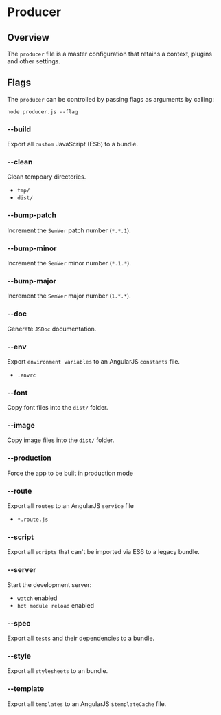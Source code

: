 # Producer

## Overview
The `producer` file is a master configuration that retains a context, plugins and other settings.

## Flags
The `producer` can be controlled by passing flags as arguments by calling:

	node producer.js --flag

### --build
Export all `custom` JavaScript (ES6) to a bundle.

### --clean
Clean tempoary directories.
- `tmp/`
- `dist/`

### --bump-patch
Increment the `SemVer` patch number (`*.*.1`).

### --bump-minor
Increment the `SemVer` minor number (`*.1.*`).

### --bump-major
Increment the `SemVer` major number (`1.*.*`).

### --doc
Generate `JSDoc` documentation.

### --env
Export `environment variables` to an AngularJS `constants` file.
- `.envrc`

### --font
Copy font files into the `dist/` folder.

### --image
Copy image files into the `dist/` folder.

### --production
Force the app to be built in production mode

### --route
Export all `routes` to an AngularJS `service` file
- `*.route.js`

### --script
Export all `scripts` that can't be imported via ES6 to a legacy bundle.

### --server
Start the development server:
- `watch` enabled
- `hot module reload` enabled

### --spec
Export all `tests` and their dependencies to a bundle.

### --style
Export all `stylesheets` to an bundle.

### --template
Export all `templates` to an AngularJS `$templateCache` file.
